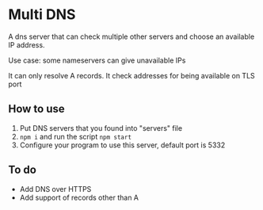 # Multi DNS
A dns server that can check multiple other servers and choose an available IP address. 

Use case: some nameservers can give unavailable IPs

It can only resolve A records. 
It check addresses for being available on TLS port 

## How to use

1. Put DNS servers that you found into "servers" file
2. `npm i` and run the script `npm start`
3. Configure your program to use this server, default port is 5332


## To do
 - Add DNS over HTTPS
 - Add support of records other than A
